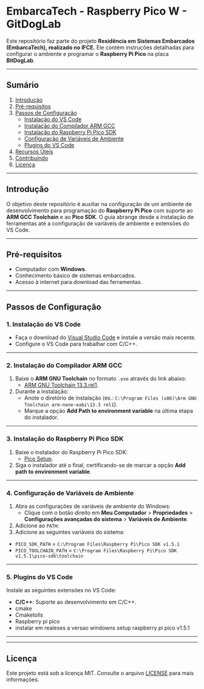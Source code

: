 # EmbarcaTech - Raspberry Pico W - GitDogLab

Este repositório faz parte do projeto **Residência em Sistemas Embarcados (EmbarcaTech), realizado no IFCE.** Ele contém instruções detalhadas para configurar o ambiente e programar o **Raspberry Pi Pico** na placa **BitDogLab**.

---

## Sumário
1. [Introdução](#introdução)
2. [Pré-requisitos](#pré-requisitos)
3. [Passos de Configuração](#passos-de-configuração)
   - [Instalação do VS Code](#1-instalação-do-vs-code)
   - [Instalação do Compilador ARM GCC](#2-instalação-do-compilador-arm-gcc)
   - [Instalação do Raspberry Pi Pico SDK](#3-instalação-do-raspberry-pi-pico-sdk)
   - [Configuração de Variáveis de Ambiente](#4-configuração-de-variáveis-de-ambiente)
   - [Plugins do VS Code](#5-plugins-do-vs-code)
4. [Recursos Úteis](#recursos-úteis)
5. [Contribuindo](#contribuindo)
6. [Licença](#licença)

---

## Introdução

O objetivo deste repositório é auxiliar na configuração de um ambiente de desenvolvimento para programação do **Raspberry Pi Pico** com suporte ao **ARM GCC Toolchain** e ao **Pico SDK**. O guia abrange desde a instalação de ferramentas até a configuração de variáveis de ambiente e extensões do VS Code.

---

## Pré-requisitos

- Computador com **Windows**.
- Conhecimento básico de sistemas embarcados.
- Acesso à internet para download das ferramentas.

---

## Passos de Configuração

### 1. Instalação do VS Code
- Faça o download do [Visual Studio Code](https://code.visualstudio.com/) e instale a versão mais recente.
- Configure o VS Code para trabalhar com C/C++.

---

### 2. Instalação do Compilador ARM GCC
1. Baixe o **ARM GNU Toolchain** no formato `.exe` através do link abaixo:
   - [ARM GNU Toolchain 13.3.rel1](https://developer.arm.com/-/media/Files/downloads/gnu/13.3.rel1/binrel/arm-gnu-toolchain-13.3.rel1-mingw-w64-i686-arm-none-eabi.exe).
2. Durante a instalação:
   - Anote o diretório de instalação (ex.: `C:\Program Files (x86)\Arm GNU Toolchain arm-none-eabi\13.3 rel1`).
   - Marque a opção **Add Path to environment variable** na última etapa do instalador.

---

### 3. Instalação do Raspberry Pi Pico SDK
1. Baixe o instalador do Raspberry Pi Pico SDK:
   - [Pico Setup](https://github.com/raspberrypi/pico-setup-windows/releases).
2. Siga o instalador até o final, certificando-se de marcar a opção **Add path to environment variable**.

---

### 4. Configuração de Variáveis de Ambiente
1. Abra as configurações de variáveis de ambiente do Windows:
   - Clique com o botão direito em **Meu Computador** > **Propriedades** > **Configurações avançadas do sistema** > **Variáveis de Ambiente**.
2. Adicione ao `PATH`:
3. Adicione as seguintes variáveis do sistema:
- `PICO_SDK_PATH` = `C:\Program Files\Raspberry Pi\Pico SDK v1.5.1`
- `PICO_TOOLCHAIN_PATH` = `C:\Program Files\Raspberry Pi\Pico SDK v1.5.1\pico-sdk\toolchain`

---

### 5. Plugins do VS Code
Instale as seguintes extensões no VS Code:
- **C/C++**: Suporte ao desenvolvimento em C/C++.
- cmake
- Cmaketolls
- Raspberry pi pico
- instalar em realeses a versao windowns setup raspberry pi pico v1.5.1 


---

---

## Licença

Este projeto está sob a licença MIT. Consulte o arquivo [LICENSE](LICENSE) para mais informações.

